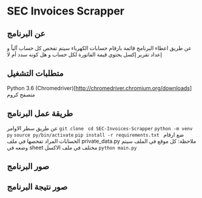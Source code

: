 # SEC Invoices Scrapper
## عن البرنامج
عن طريق اعطاء البرنامج قائمة بارقام حسابات الكهرباء سيتم تفحص كل حساب آلياً و إعداد تقرير إكسل يحتوي قيمة الفاتورة لكل حساب و هل كونه سدد أم لا

## متطلبات التشغيل
Python 3.6
(Chromedriver)[http://chromedriver.chromium.org/downloads]
متصفح كروم

## طريقة عمل البرنامج
عن طريق سطر الاوامر
`git clone `
`cd SEC-Invoices-Scrapper`
`python -m venv py`
`source py/bin/activate`
`pip install -r requirements.txt `
ضع ارقام الحسابات المراد تفحصها في ملف private_data.py
ملاحظة: كل موقع في الملف سيتم وضعه في sheet مختلف في ملف الاكسل
`python main.py`

## صور البرنامج

## صور نتيجة البرنامج